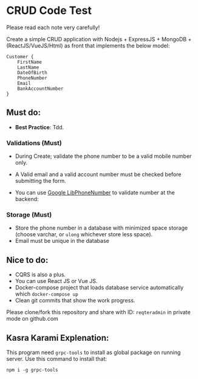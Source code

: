 # CRUD Code Test

Please read each note very carefully!

Create a simple CRUD application with Nodejs + ExpressJS + MongoDB + (ReactJS/VueJS/Html) as front that implements the below model:

```
Customer {
	FirstName
	LastName
	DateOfBirth
	PhoneNumber
	Email
	BankAccountNumber
}
```

## Must do:

- **Best Practice**: Tdd.

### Validations (Must)

- During Create; validate the phone number to be a valid mobile number only.

- A Valid email and a valid account number must be checked before submitting the form.
- You can use [Google LibPhoneNumber](https://github.com/google/libphonenumber) to validate number at the backend:

### Storage (Must)

- Store the phone number in a database with minimized space storage (choose varchar, or `ulong` whichever store less space).
- Email must be unique in the database

## Nice to do:

- CQRS is also a plus.
- You can use React JS or Vue JS.
- Docker-compose project that loads database service automatically which `docker-compose up`
- Clean git commits that show the work progress.

Please clone/fork this repository and share with ID: `reqteradmin` in private mode on github.com

## Kasra Karami Explenation:

This program need `grpc-tools` to install as global package on running server. Use this command to install that:

```
npm i -g grpc-tools
```
